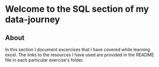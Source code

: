 # Welcome to the SQL section of my data-journey

## About

In this section I document excercises that i have covered while learning excel. The links to the resources I have used are provided in the README file in each particular exercise's folder.
